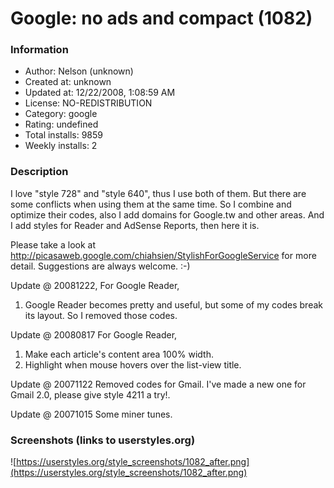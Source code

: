 # Google: no ads and compact (1082)

### Information
- Author: Nelson (unknown)
- Created at: unknown
- Updated at: 12/22/2008, 1:08:59 AM
- License: NO-REDISTRIBUTION
- Category: google
- Rating: undefined
- Total installs: 9859
- Weekly installs: 2


### Description
I love "style 728" and "style 640", thus I use both of them.
But there are some conflicts when using them at the same time.
So I combine and optimize their codes, also I add domains for Google.tw and other areas.
And I add styles for Reader and AdSense Reports, then here it is.

Please take a look at http://picasaweb.google.com/chiahsien/StylishForGoogleService for more detail.
Suggestions are always welcome. :-)

Update @ 20081222,
For Google Reader,
  1. Google Reader becomes pretty and useful, but some of my codes break its layout. So I removed those codes.

Update @ 20080817
For Google Reader,
  1. Make each article's content area 100% width.
  2. Highlight when mouse hovers over the list-view title.

Update @ 20071122
Removed codes for Gmail.
I've made a new one for Gmail 2.0, please give style 4211 a try!.

Update @ 20071015
Some miner tunes.


### Screenshots (links to userstyles.org)
![https://userstyles.org/style_screenshots/1082_after.png](https://userstyles.org/style_screenshots/1082_after.png)


